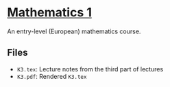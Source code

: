 # [Mathematics 1](https://siwiki.rs/wiki/Математика_1)

An entry-level (European) mathematics course.

## Files
- `K3.tex`: Lecture notes from the third part of lectures
- `K3.pdf`: Rendered `K3.tex`
